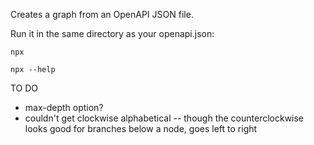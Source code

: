 Creates a graph from an OpenAPI JSON file.

Run it in the same directory as your openapi.json:

    npx

    npx --help

TO DO

- max-depth option?
- couldn't get clockwise alphabetical -- though the counterclockwise looks good for branches below a node, goes left to right
